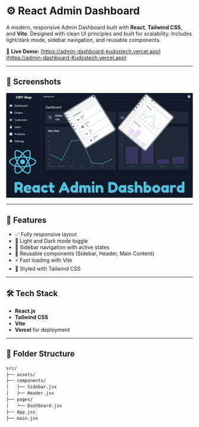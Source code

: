 # ⚙️ React Admin Dashboard

A modern, responsive Admin Dashboard built with **React**, **Tailwind CSS**, and **Vite**. Designed with clean UI principles and built for scalability. Includes light/dark mode, sidebar navigation, and reusable components.

🔗 **Live Demo:** [https://admin-dashboard-kudostech.vercel.app](https://admin-dashboard-Kudostech.vercel.app)

---

## 📸 Screenshots

![Dashboard Screenshot](./Thumbnail.png)

---

## 🚀 Features

- ✅ Fully responsive layout
- 🌙 Light and Dark mode toggle
- 🧭 Sidebar navigation with active states
- 🧩 Reusable components (Sidebar, Header, Main Content)
- ⚡ Fast loading with Vite
- 🎨 Styled with Tailwind CSS

---

## 🛠️ Tech Stack

- **React.js**
- **Tailwind CSS**
- **Vite**
- **Vercel** for deployment

---

## 📁 Folder Structure

```bash
src/
├── assets/
├── components/
│   ├── Sidebar.jsx
│   ├── Header.jsx
├── pages/
│   └── Dashboard.jsx
├── App.jsx
├── main.jsx
